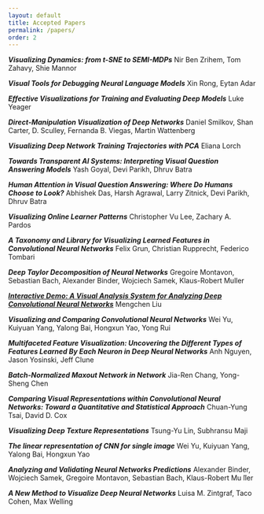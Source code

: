 ```yaml
---
layout: default
title: Accepted Papers
permalink: /papers/
order: 2
---
```


***Visualizing Dynamics: from t-SNE to SEMI-MDPs***
Nir Ben Zrihem, Tom Zahavy, Shie Mannor

***Visual Tools for Debugging Neural Language Models***
Xin Rong, Eytan Adar

***Effective Visualizations for Training and Evaluating Deep Models***
Luke Yeager

***Direct-Manipulation Visualization of Deep Networks***
Daniel Smilkov, Shan Carter, D. Sculley, Fernanda B. Viegas, Martin Wattenberg 


***Visualizing Deep Network Training Trajectories with PCA***
Eliana Lorch

***Towards Transparent AI Systems: Interpreting Visual Question Answering Models***
Yash Goyal, Devi Parikh, Dhruv Batra


***Human Attention in Visual Question Answering: Where Do Humans Choose to Look?***
Abhishek Das, Harsh Agrawal, Larry Zitnick, Devi Parikh, Dhruv Batra

***Visualizing Online Learner Patterns***
Christopher Vu Lee, Zachary A. Pardos

***A Taxonomy and Library for Visualizing Learned Features in Convolutional Neural Networks***
Felix Grun, Christian Rupprecht, Federico Tombari 

***Deep Taylor Decomposition of Neural Networks***
Gregoire Montavon, Sebastian Bach, Alexander Binder, Wojciech Samek, Klaus-Robert Muller


***[Interactive Demo: A Visual Analysis System for Analyzing Deep Convolutional Neural Networks]***
Mengchen Liu


***Visualizing and Comparing Convolutional Neural Networks***
Wei Yu, Kuiyuan Yang, Yalong Bai, Hongxun Yao, Yong Rui

***Multifaceted Feature Visualization: Uncovering the Different Types of Features Learned By Each Neuron in Deep Neural Networks***
Anh Nguyen, Jason Yosinski, Jeff Clune 

***Batch-Normalized Maxout Network in Network***
Jia-Ren Chang, Yong-Sheng Chen

***Comparing Visual Representations within Convolutional Neural Networks: Toward a Quantitative and Statistical Approach***
Chuan-Yung Tsai, David D. Cox

***Visualizing Deep Texture Representations***
Tsung-Yu Lin, Subhransu Maji


***The linear representation of CNN for single image***
Wei Yu, Kuiyuan Yang, Yalong Bai, Hongxun Yao


***Analyzing and Validating Neural Networks Predictions***
Alexander Binder, Wojciech Samek, Gregoire Montavon, Sebastian Bach, Klaus-Robert Mu ̈ller


***A New Method to Visualize Deep Neural Networks***
Luisa M. Zintgraf, Taco Cohen, Max Welling


[Interactive Demo: A Visual Analysis System for Analyzing Deep Convolutional Neural Networks]: ../assets\2.pdf